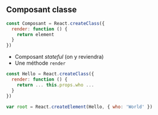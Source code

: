 ## Composant classe

```js
const Composant = React.createClass({
  render: function () {
    return element
  }
})
```

* Composant *stateful* (on y reviendra)
* Une méthode ``render``

```js
const Hello = React.createClass({
  render: function () {
    return ... this.props.who ...
  }
})

var root = React.createElement(Hello, { who: 'World' })
```

